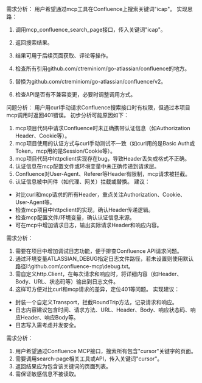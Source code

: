 需求分析：
用户希望通过mcp工具在Confluence上搜索关键词"icap"。
实现思路：
1. 调用mcp_confluence_search_page接口，传入关键词"icap"。
2. 返回搜索结果。
3. 结果可用于后续页面获取、评论等操作。

1. 检查所有引用github.com/ctreminiom/go-atlassian/confluence的地方。
2. 替换为github.com/ctreminiom/go-atlassian/confluence/v2。
3. 检查API是否有不兼容变更，必要时调整调用方式。

问题分析：
用户用curl手动请求Confluence搜索接口时有权限，但通过本项目mcp调用时返回401错误。
初步分析可能原因如下：
1. mcp项目代码中请求Confluence时未正确携带认证信息（如Authorization Header、Cookie等）。
2. mcp项目使用的认证方式与curl手动测试不一致（如curl用的是Basic Auth或Token，mcp用的是Session/Cookie等）。
3. mcp项目代码中httpclient实现存在bug，导致Header丢失或格式不正确。
4. 认证信息在mcp配置文件或环境变量中未正确传递到请求层。
5. Confluence对User-Agent、Referer等Header有限制，mcp请求被拦截。
6. 认证信息被中间件（如代理、网关）拦截或替换。
建议：
- 对比curl和mcp请求的所有Header，重点关注Authorization、Cookie、User-Agent等。
- 检查mcp项目中httpclient的实现，确认Header传递逻辑。
- 检查mcp配置文件/环境变量，确认认证信息来源。
- 可在mcp中增加请求日志，输出实际请求Header和响应内容。

需求分析：
1. 需要在项目中增加调试日志功能，便于排查Confluence API请求问题。
2. 通过环境变量ATLASSIAN_DEBUG指定日志文件路径，若未设置则使用默认路径I:\github.com\confluence-mcp\debug.txt。
3. 需自定义http.Client，在每次请求和响应时，将详细内容（如Header、Body、URL、状态码等）输出到日志文件。
4. 这样可方便对比curl和mcp请求的差异，定位401等问题。
实现建议：
- 封装一个自定义Transport，拦截RoundTrip方法，记录请求和响应。
- 日志内容建议包含时间、请求方法、URL、Header、Body、响应状态码、响应Header、响应Body等。
- 日志写入需考虑并发安全。

需求分析：
1. 用户希望通过Confluence MCP接口，搜索所有包含"cursor"关键字的页面。
2. 需要调用search-page相关工具或API，传入关键词"cursor"。
3. 返回结果应为包含该关键词的页面列表。
4. 需保证敏感信息不被读取。 